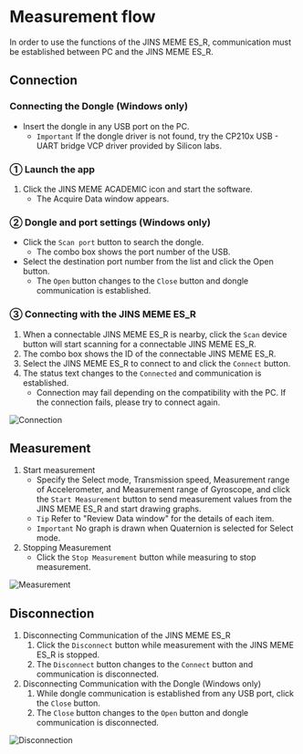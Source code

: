 # Measurement flow<Badge type="danger" text="Academic" />

In order to use the functions of the JINS MEME ES_R, communication must be established between PC and the JINS MEME ES_R.

## Connection

### Connecting the Dongle (Windows only)

- Insert the dongle in any USB port on the PC.
    - `Important` If the dongle driver is not found, try the CP210x USB - UART bridge VCP driver provided by Silicon labs.

### ① Launch the app

1. Click the JINS MEME ACADEMIC icon and start the software.
    - The Acquire Data window appears.

### ② Dongle and port settings (Windows only)

-  Click the `Scan port` button to search the dongle. 
    - The combo box shows the port number of the USB.
- Select the destination port number from the list and click the Open button.
    - The `Open` button changes to the `Close` button and dongle communication is established.

### ③ Connecting with the JINS MEME ES_R

1. When a connectable JINS MEME ES_R is nearby, click the `Scan` device button will start scanning for a connectable JINS MEME ES_R.
1. The combo box shows the ID of the connectable JINS MEME ES_R.  
1. Select the JINS MEME ES_R to connect to and click the `Connect` button.
1. The status text changes to the `Connected` and communication is established.  
    - Connection may fail depending on the compatibility with the PC. If the connection fails, please try to connect again.

![Connection](/images/pc_setting1.png)


## Measurement

1. Start measurement
    - Specify the Select mode, Transmission speed, Measurement range of Accelerometer, and Measurement range of Gyroscope, and click the `Start Measurement` button to send measurement values from the JINS MEME ES_R and start drawing graphs.
    - `Tip` Refer to "Review Data window" for the details of each item.  
    - `Important` No graph is drawn when Quaternion is selected for Select mode.
1. Stopping Measurement
    - Click the `Stop Measurement` button while measuring to stop measurement.

![Measurement](/images/pc_setting2.png)


## Disconnection

1. Disconnecting Communication of the JINS MEME ES_R
    1. Click the `Disconnect` button while measurement with the JINS MEME ES_R is stopped.
    1. The `Disconnect` button changes to the `Connect` button and communication is disconnected.
1. Disconnecting Communication with the Dongle (Windows only)
    1. While dongle communication is established from any USB port, click the `Close` button.
    1. The `Close` button changes to the `Open` button and dongle communication is disconnected.

![Disconnection](/images/pc_setting3.png)
